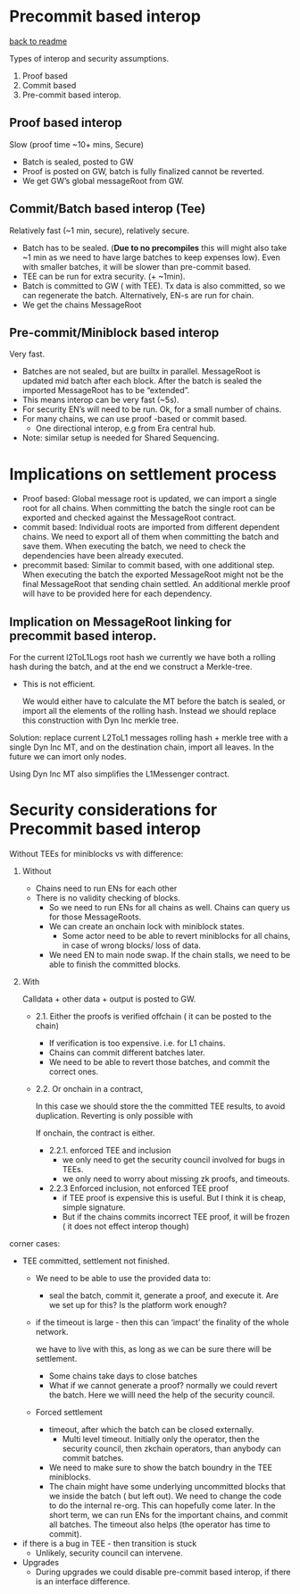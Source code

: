 # Precommit based interop

[back to readme](../../README.md)

Types of interop and security assumptions.

1. Proof based
2. Commit based
3. Pre-commit based interop. 

## Proof based interop

Slow (proof time ~10+ mins, Secure)

- Batch is sealed, posted to GW
- Proof is posted on GW, batch is fully finalized cannot be reverted.
- We get GW’s global messageRoot from GW.

## Commit/Batch based interop (Tee)

Relatively fast (~1 min, secure), relatively secure.

- Batch has to be sealed. (**Due to no precompiles** this will might also take ~1 min as we need to have large batches to keep expenses low). Even with smaller batches, it will be slower than pre-commit based.
- TEE can be run for extra security. (+ ~1min).
- Batch is committed to GW ( with TEE). Tx data is also committed, so we can regenerate the batch. Alternatively, EN-s are run for chain.
- We get the chains MessageRoot

## Pre-commit/Miniblock based interop

Very fast.

- Batches are not sealed, but are builtx in parallel. MessageRoot is updated mid batch after each block. After the batch is sealed the imported MessageRoot has to be “extended”.
- This means interop can be very fast (~5s). 
- For security EN’s will need to be run. Ok, for a small number of chains.
- For many chains, we can use proof -based or commit based.
    - One directional interop, e.g from Era central hub.
- Note: similar setup is needed for Shared Sequencing.

# Implications on settlement process

- Proof based: Global message root is updated, we can import a single root for all chains. When committing the batch the single root can be exported and checked against the MessageRoot contract.
- commit based: Individual roots are imported from different dependent chains.  We need to export all of them when committing the batch and save them. When executing the batch, we need to check the dependencies have been already executed.
- precommit based: Similar to commit based, with one additional step. When executing the batch the exported MessageRoot might not be the final MessageRoot that sending chain settled. An additional merkle proof will have to be provided here for each dependency.

## Implication on MessageRoot linking for precommit based interop.

For the current l2ToL1Logs root hash we currently we have both a rolling hash during the batch, and at the end we construct a Merkle-tree. 

- This is not efficient.
    
    We would either have to calculate the MT before the batch is sealed, or import all the elements of the rolling hash. Instead we should replace this construction with Dyn Inc merkle tree.
    

Solution: replace current L2ToL1 messages rolling hash + merkle tree with a single Dyn Inc MT, and on the destination chain, import all leaves. In the future we can imort only nodes. 

Using Dyn Inc MT also simplifies the L1Messenger contract. 
    

# Security considerations for Precommit based interop

Without TEEs for miniblocks vs with difference:

1. Without
    - Chains need to run ENs for each other
    - There is no validity checking of blocks.
        - So we need to run ENs for all chains as well. Chains can query us for those MessageRoots.
        - We can create an onchain lock with miniblock states.
            - Some actor need to be able to revert miniblocks for all chains, in case of wrong blocks/ loss of data.
        - We need EN to main node swap. If the chain stalls, we need to be able to finish the committed blocks.  

2. With
    
    Calldata + other data + output is posted to GW. 
    
    - 2.1. Either the proofs is verified offchain  ( it can be posted to the chain)
        - If verification is too expensive. i.e. for L1 chains.
        - Chains can commit different batches later.
        - We need to be able to revert those batches, and commit the correct ones.
    - 2.2. Or onchain in a contract,
        
        In this case we should store the the committed TEE results, to avoid duplication. Reverting is only possible with 
        
         If onchain, the contract is either.  
        
        - 2.2.1. enforced TEE and inclusion
            - we only need to get the security council involved for bugs in TEEs.
            - we only need to worry about missing zk proofs, and timeouts.
        - 2.2.3 Enforced inclusion, not enforced TEE proof
            - if TEE proof is expensive this is useful. But I think it is cheap, simple signature.
            - But if the chains commits incorrect TEE proof, it will be frozen ( it does not effect interop though)
            

corner cases:

- TEE committed, settlement not finished.
    - We need to be able to use the provided data to:
        - seal the batch, commit it, generate a proof, and execute it. Are we set up for this? Is the platform work enough?
    - if the timeout is large - then this can ‘impact’ the finality of the whole network.
        
        we have to live with this, as long as we can be sure there will be settlement.  
        
        - Some chains take days to close batches
        - What if we cannot generate a proof? normally we could revert the batch. Here we willl need the help of the security council.
    - Forced settlement
        - timeout, after which the batch can be closed externally.
            - Multi level timeout. Initially only the operator, then the security council, then zkchain operators, than anybody can commit batches.
        - We need to make sure to show the batch boundry in the TEE miniblocks.
        - The chain might have some underlying uncommitted blocks that we inside the batch ( but left out). We need to change the code to do the internal re-org. This can hopefully come later. In the short term, we can run ENs for the important chains, and commit all batches. The timeout also helps (the operator has time to commit).
- if there is a bug in TEE - then transition is stuck
    - Unlikely, security council can intervene.
- Upgrades
    - During upgrades we could disable pre-commit based interop, if there is an interface difference.

